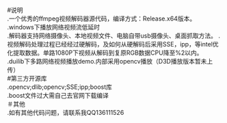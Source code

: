 #说明<br>
.一个优秀的ffmpeg视频解码器源代码，编译方式：Release.x64版本。<br>
.windows下播放网络视频流低延时<br>
.解码器支持网络摄像头、本地视频文件、电脑自带usb摄像头、桌面抓取方法。
.视频解码处理过程已经经过硬解码，及如何从硬解码后采用SSE，ipp，等intel优化提取数据。单路1080P下视频从解码到复原RGB数据CPU降至%2以内。<br>
.duilib下多路网络视频播放demo.内部采用opencv播放（D3D播放版本暂未上传）<br>
#第三方开源库<br>
.opencv;dlib;opencv;SSE;ipp;boost库<br>
.boost文件过大需自己去官网下载编译<br>
＃其他<br>
.如有其他代码问题，请联系我QQ136111526<br>

